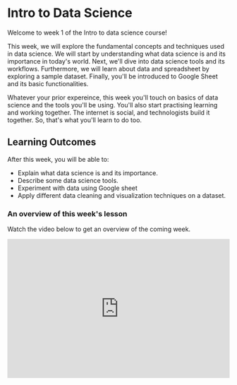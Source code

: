 # Intro to Data Science

Welcome to week 1 of the Intro to data science course! <br>

This week, we will explore the fundamental concepts and techniques used in data science. We will start by understanding what data science is and its importance in today's world. Next, we'll dive into data science tools and its workflows. Furthermore, we will learn about data and spreadsheet by exploring a sample dataset. Finally, you'll be introduced to Google Sheet and its basic functionalities.

Whatever your prior expereince, this week you'll touch on basics of data science and the tools you'll be using. You'll also start practising learning and working together. The internet is social, and technologists build it together. So, that's what you'll learn to do too.

## Learning Outcomes

After this week, you will be able to:

- Explain what data science is and its importance.
- Describe some data science tools.
- Experiment with data using Google sheet
- Apply different data cleaning and visualization techniques on a dataset.

### An overview of this week's lesson

<aside>

Watch the video below to get an overview of the coming week.

</aside>

<div style="position: relative; padding-bottom: 62.5%; height: 0;"><iframe src="https://www.loom.com/embed/a3d33fc252354f25a03c095424a72326?sid=5e3494ff-92e9-43fd-80ff-bc81dcd62489" frameborder="0" webkitallowfullscreen mozallowfullscreen allowfullscreen style="position: absolute; top: 0; left: 0; width: 100%; height: 100%;"></iframe></div>

